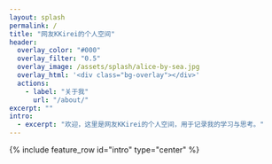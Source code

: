 ```yaml
---
layout: splash
permalink: /
title: "网友KKirei的个人空间"
header:
  overlay_color: "#000"
  overlay_filter: "0.5"
  overlay_image: /assets/splash/alice-by-sea.jpg
  overlay_html: '<div class="bg-overlay"></div>'
  actions:
    - label: "关于我"
      url: "/about/"
excerpt: ""
intro:
  - excerpt: "欢迎，这里是网友KKirei的个人空间，用于记录我的学习与思考。"
---
```


<style>
/* ====== 全屏背景设置 ====== */
.page__hero--overlay {
  position: fixed !important;
  top: 0 !important;
  left: 0 !important;
  width: 100% !important;
  height: 100% !important;
  z-index: -1 !important;
  background-size: cover !important;
  background-position: center !important;
  margin: 0 !important;
  padding: 0 !important;
}

/* ====== 透明导航栏 ====== */
.site-header {
  background: transparent !important;
  border-bottom: none !important;
  position: relative !important;
  z-index: 10 !important;
}

.site-title, .site-title:visited, .page-link {
  color: white !important;
  text-shadow: 1px 1px 3px rgba(0,0,0,0.8) !important;
}

/* ====== 内容区域调整 ====== */
.page-content {
  position: relative !important;
  z-index: 5 !important;
  background: transparent !important;
}

/* 确保主要内容在背景图上 */
.page-content .wrapper {
  background: rgba(255, 255, 255, 0.9); /* 半透明白色背景 */
  padding: 2rem;
  border-radius: 8px;
  margin-top: 20vh; /* 从背景图顶部开始的位置 */
  max-width: 800px;
  margin-left: auto;
  margin-right: auto;
}

/* ====== 背景遮罩层 ====== */
.bg-overlay {
  position: absolute !important;
  top: 0 !important;
  left: 0 !important;
  width: 100% !important;
  height: 100% !important;
  background: rgba(0,0,0,0.4) !important;
  z-index: 1 !important;
}

/* ====== 页脚修复 ====== */
.site-footer {
  position: relative;
  z-index: 5;
  background: rgba(255, 255, 255, 0.9); /* 半透明白色背景 */
  padding: 1rem;
  text-align: center;
  margin-top: 2rem;
}
</style>

{% include feature_row id="intro" type="center" %}
